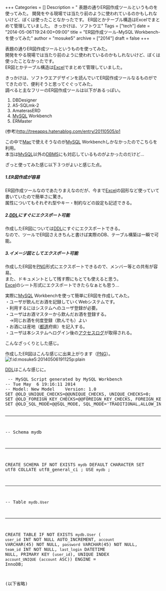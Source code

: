+++
Categories = []
Description = " 表題の通りER図作成ツールというものを使ってみた。 開発をやる現場では当たり前のように使われているのかもしれないけど、ぼくは使ったことなかったです。 ER図とかテーブル構造はExcelでまとめて管理していました。  きっかけは、ソフトウエ"
Tags = ["tech"]
date = "2014-05-06T19:24:00+09:00"
title = "ER図作成ツール-MySQL Workbench- を使ってみた"
author = "mosuke5"
archive = ["2014"]
draft = false
+++

<body>
<p>表題の通りER図作成ツールというものを使ってみた。<br>
開発をやる現場では当たり前のように使われているのかもしれないけど、ぼくは使ったことなかったです。<br>
ER図とかテーブル構造は<a class="keyword" href="http://d.hatena.ne.jp/keyword/Excel">Excel</a>でまとめて管理していました。</p>
<p>きっかけは、ソフトウエアデザインを読んでいてER図作成ツールなるものがでてきたので、便利そうと思ってぐぐってみた。<br>
調べると主なフリーのER図作成ツールは以下があるっぽい。</p>

<ol>
<li>DBDesigner</li>
<li>A5-SQLmk-2</li>
<li>AmaterasERD</li>
<li>
<a class="keyword" href="http://d.hatena.ne.jp/keyword/MySQL">MySQL</a> Workbench</li>
<li>ERMaster</li>
</ol>
<p>(参考)<a href="http://treeapps.hatenablog.com/entry/20110505/p1">http://treeapps.hatenablog.com/entry/20110505/p1</a></p>
<p>この中で<a class="keyword" href="http://d.hatena.ne.jp/keyword/Mac">Mac</a>で使えそうなのが<a class="keyword" href="http://d.hatena.ne.jp/keyword/MySQL">MySQL</a> Workbenchしかなかったのでこちらを利用。<br>
本当は<a class="keyword" href="http://d.hatena.ne.jp/keyword/MySQL">MySQL</a>以外の<a class="keyword" href="http://d.hatena.ne.jp/keyword/DBMS">DBMS</a>にも対応しているものがよかったのだけど…</p>
<p>ざっと使ってみた感じ以下３つがよいと感じた点。</p>
<h5>1.ER図作成が容易</h5>ER図作成ツールなのであたりまえなのだが、今まで<a class="keyword" href="http://d.hatena.ne.jp/keyword/Excel">Excel</a>の図形など使っていて書いていたので簡単さに驚き。<br>
属性についてもそれぞれ型やキー・制約などの設定も記述できる。<p></p>
<h5>2.<a class="keyword" href="http://d.hatena.ne.jp/keyword/DDL">DDL</a>にすぐにエクスポート可能</h5>作成したER図については<a class="keyword" href="http://d.hatena.ne.jp/keyword/DDL">DDL</a>にすぐにエクスポートできる。<br>
なので、ツールでER図さえきちんと書けば実際のDB、テーブル構築は一瞬で可能。<p></p>
<h5>3.イメージ図としてエクスポート可能</h5>作成したER図を<a class="keyword" href="http://d.hatena.ne.jp/keyword/PNG">PNG</a>形式にエクスポートできるので、メンバー等との共有が容易。<br>
また、ドキュメントとして残す際にもとても使えると思う。<br>
<a class="keyword" href="http://d.hatena.ne.jp/keyword/Excel">Excel</a>のシート形式にエクスポートできたらなぁとも思う…<br>
<p>実際に<a class="keyword" href="http://d.hatena.ne.jp/keyword/MySQL">MySQL</a> Workbenchを使って簡単にER図を作成してみた。<br>
・ユーザが飲んだお酒を記録していくWebシステムです。<br>
・利用するにはシステムへのユーザ登録が必要。<br>
・ユーザはお酒マスターから飲んだお酒を登録する。<br>
　→同じお酒を何度登録（飲んでも）よい<br>
・お酒には産地（<a class="keyword" href="http://d.hatena.ne.jp/keyword/%C5%D4%C6%BB">都道</a>府県）を記入する。<br>
・ユーザは本システムへログイン後の<a class="keyword" href="http://d.hatena.ne.jp/keyword/%A5%A2%A5%AF%A5%BB%A5%B9%A5%ED%A5%B0">アクセスログ</a>が取得される。</p>
<p>こんなざっくりとした感じ。</p>
<p>作成したER図はこんな感じに出来上がります（<a class="keyword" href="http://d.hatena.ne.jp/keyword/PNG">PNG</a>）。<br>
<span itemscope itemtype="http://schema.org/Photograph"><img src="https://cdn-ak.f.st-hatena.com/images/fotolife/m/mosuke5/20140506/20140506191125.png" alt="f:id:mosuke5:20140506191125p:plain" title="f:id:mosuke5:20140506191125p:plain" class="hatena-fotolife" itemprop="image"></span></p>
<p><a class="keyword" href="http://d.hatena.ne.jp/keyword/DDL">DDL</a>はこんな感じに。</p>
<pre class="code lang-mysql" data-lang="mysql" data-unlink> -- MySQL Script generated by MySQL Workbench
-- Tue May  6 19:16:11 2014
-- Model: New Model    Version: 1.0
SET @OLD_UNIQUE_CHECKS=@@UNIQUE_CHECKS, UNIQUE_CHECKS=0;
SET @OLD_FOREIGN_KEY_CHECKS=@@FOREIGN_KEY_CHECKS, FOREIGN_KEY_CHECKS=0;
SET @OLD_SQL_MODE=@@SQL_MODE, SQL_MODE='TRADITIONAL,ALLOW_INVALID_DATES';

-- -----------------------------------------------------
-- Schema mydb
-- -----------------------------------------------------
CREATE SCHEMA IF NOT EXISTS `mydb` DEFAULT CHARACTER SET utf8 COLLATE utf8_general_ci ;
USE `mydb` ;

-- -----------------------------------------------------
-- Table `mydb`.`User`
-- -----------------------------------------------------
CREATE TABLE IF NOT EXISTS `mydb`.`User` (
  `user_id` INT NOT NULL AUTO_INCREMENT,
  `account` VARCHAR(45) NOT NULL,
  `password` VARCHAR(45) NOT NULL,
  `team_id` INT NOT NULL,
  `last_login` DATETIME NULL,
  PRIMARY KEY (`user_id`),
  UNIQUE INDEX `account_UNIQUE` (`account` ASC))
ENGINE = InnoDB;

(以下省略)
 </pre>
</body>
